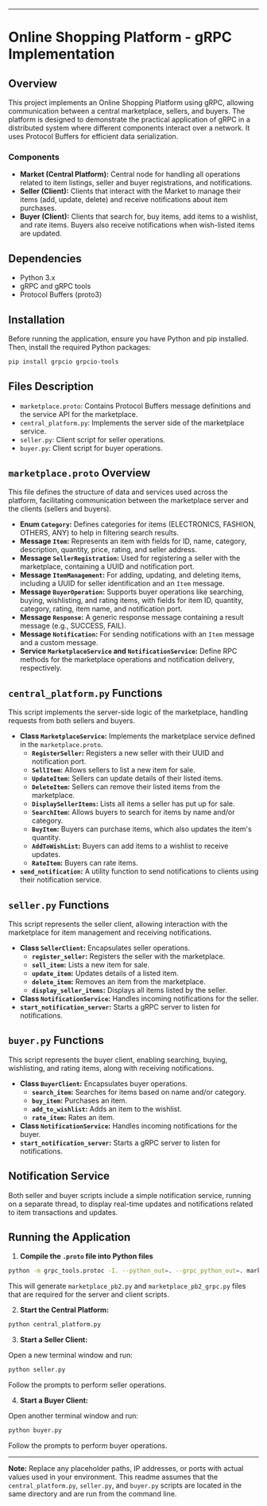 
---

# Online Shopping Platform - gRPC Implementation

## Overview

This project implements an Online Shopping Platform using gRPC, allowing communication between a central marketplace, sellers, and buyers. The platform is designed to demonstrate the practical application of gRPC in a distributed system where different components interact over a network. It uses Protocol Buffers for efficient data serialization.

### Components

- **Market (Central Platform):** Central node for handling all operations related to item listings, seller and buyer registrations, and notifications.
- **Seller (Client):** Clients that interact with the Market to manage their items (add, update, delete) and receive notifications about item purchases.
- **Buyer (Client):** Clients that search for, buy items, add items to a wishlist, and rate items. Buyers also receive notifications when wish-listed items are updated.

## Dependencies

- Python 3.x
- gRPC and gRPC tools
- Protocol Buffers (proto3)

## Installation

Before running the application, ensure you have Python and pip installed. Then, install the required Python packages:

```bash
pip install grpcio grpcio-tools
```

## Files Description

- `marketplace.proto`: Contains Protocol Buffers message definitions and the service API for the marketplace.
- `central_platform.py`: Implements the server side of the marketplace service.
- `seller.py`: Client script for seller operations.
- `buyer.py`: Client script for buyer operations.

## `marketplace.proto` Overview

This file defines the structure of data and services used across the platform, facilitating communication between the marketplace server and the clients (sellers and buyers).

- **Enum `Category`:** Defines categories for items (ELECTRONICS, FASHION, OTHERS, ANY) to help in filtering search results.
- **Message `Item`:** Represents an item with fields for ID, name, category, description, quantity, price, rating, and seller address.
- **Message `SellerRegistration`:** Used for registering a seller with the marketplace, containing a UUID and notification port.
- **Message `ItemManagement`:** For adding, updating, and deleting items, including a UUID for seller identification and an `Item` message.
- **Message `BuyerOperation`:** Supports buyer operations like searching, buying, wishlisting, and rating items, with fields for item ID, quantity, category, rating, item name, and notification port.
- **Message `Response`:** A generic response message containing a result message (e.g., SUCCESS, FAIL).
- **Message `Notification`:** For sending notifications with an `Item` message and a custom message.
- **Service `MarketplaceService` and `NotificationService`:** Define RPC methods for the marketplace operations and notification delivery, respectively.

## `central_platform.py` Functions

This script implements the server-side logic of the marketplace, handling requests from both sellers and buyers.

- **Class `MarketplaceService`:** Implements the marketplace service defined in the `marketplace.proto`.
    - **`RegisterSeller`:** Registers a new seller with their UUID and notification port.
    - **`SellItem`:** Allows sellers to list a new item for sale.
    - **`UpdateItem`:** Sellers can update details of their listed items.
    - **`DeleteItem`:** Sellers can remove their listed items from the marketplace.
    - **`DisplaySellerItems`:** Lists all items a seller has put up for sale.
    - **`SearchItem`:** Allows buyers to search for items by name and/or category.
    - **`BuyItem`:** Buyers can purchase items, which also updates the item's quantity.
    - **`AddToWishList`:** Buyers can add items to a wishlist to receive updates.
    - **`RateItem`:** Buyers can rate items.
- **`send_notification`:** A utility function to send notifications to clients using their notification service.

## `seller.py` Functions

This script represents the seller client, allowing interaction with the marketplace for item management and receiving notifications.

- **Class `SellerClient`:** Encapsulates seller operations.
    - **`register_seller`:** Registers the seller with the marketplace.
    - **`sell_item`:** Lists a new item for sale.
    - **`update_item`:** Updates details of a listed item.
    - **`delete_item`:** Removes an item from the marketplace.
    - **`display_seller_items`:** Displays all items listed by the seller.
- **Class `NotificationService`:** Handles incoming notifications for the seller.
- **`start_notification_server`:** Starts a gRPC server to listen for notifications.

## `buyer.py` Functions

This script represents the buyer client, enabling searching, buying, wishlisting, and rating items, along with receiving notifications.

- **Class `BuyerClient`:** Encapsulates buyer operations.
    - **`search_item`:** Searches for items based on name and/or category.
    - **`buy_item`:** Purchases an item.
    - **`add_to_wishlist`:** Adds an item to the wishlist.
    - **`rate_item`:** Rates an item.
- **Class `NotificationService`:** Handles incoming notifications for the buyer.
- **`start_notification_server`:** Starts a gRPC server to listen for notifications.

## Notification Service

Both seller and buyer scripts include a simple notification service, running on a separate thread, to display real-time updates and notifications related to item transactions and updates.

## Running the Application

1. **Compile the `.proto` file into Python files**

```bash
python -m grpc_tools.protoc -I. --python_out=. --grpc_python_out=. marketplace.proto
```

This will generate `marketplace_pb2.py` and `marketplace_pb2_grpc.py` files that are required for the server and client scripts.

2. **Start the Central Platform:**

```bash
python central_platform.py
```

3. **Start a Seller Client:**

Open a new terminal window and run:

```bash
python seller.py
```

Follow the prompts to perform seller operations.

4. **Start a Buyer Client:**

Open another terminal window and run:

```bash
python buyer.py
```

Follow the prompts to perform buyer operations.

---

**Note:** Replace any placeholder paths, IP addresses, or ports with actual values used in your environment. This readme assumes that the `central_platform.py`, `seller.py`, and `buyer.py` scripts are located in the same directory and are run from the command line.